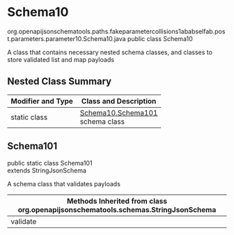 # Schema10
org.openapijsonschematools.paths.fakeparametercollisions1ababselfab.post.parameters.parameter10.Schema10.java
public class Schema10

A class that contains necessary nested schema classes, and classes to store validated list and map payloads

## Nested Class Summary
| Modifier and Type | Class and Description |
| ----------------- | ---------------------- |
| static class | [Schema10.Schema101](#schema101)<br> schema class |

## Schema101
public static class Schema101<br>
extends StringJsonSchema

A schema class that validates payloads

| Methods Inherited from class org.openapijsonschematools.schemas.StringJsonSchema |
| ------------------------------------------------------------------ |
| validate                                                           |
